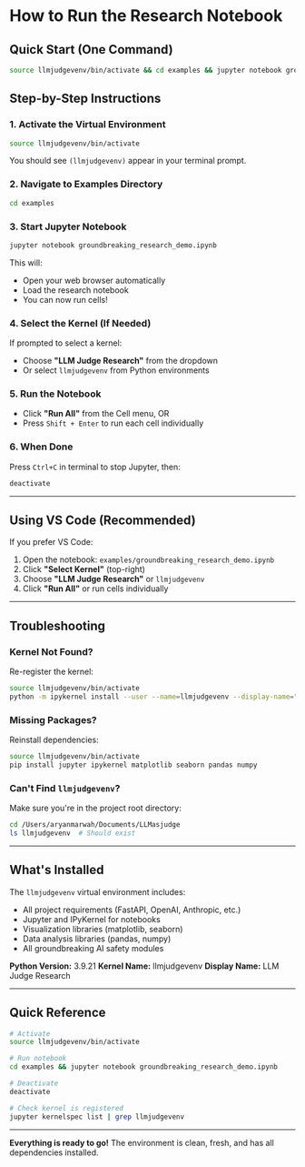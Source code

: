 # How to Run the Research Notebook

## Quick Start (One Command)

```bash
source llmjudgevenv/bin/activate && cd examples && jupyter notebook groundbreaking_research_demo.ipynb
```

## Step-by-Step Instructions

### 1. Activate the Virtual Environment

```bash
source llmjudgevenv/bin/activate
```

You should see `(llmjudgevenv)` appear in your terminal prompt.

### 2. Navigate to Examples Directory

```bash
cd examples
```

### 3. Start Jupyter Notebook

```bash
jupyter notebook groundbreaking_research_demo.ipynb
```

This will:
- Open your web browser automatically
- Load the research notebook
- You can now run cells!

### 4. Select the Kernel (If Needed)

If prompted to select a kernel:
- Choose **"LLM Judge Research"** from the dropdown
- Or select `llmjudgevenv` from Python environments

### 5. Run the Notebook

- Click **"Run All"** from the Cell menu, OR
- Press `Shift + Enter` to run each cell individually

### 6. When Done

Press `Ctrl+C` in terminal to stop Jupyter, then:

```bash
deactivate
```

---

## Using VS Code (Recommended)

If you prefer VS Code:

1. Open the notebook: `examples/groundbreaking_research_demo.ipynb`
2. Click **"Select Kernel"** (top-right)
3. Choose **"LLM Judge Research"** or `llmjudgevenv`
4. Click **"Run All"** or run cells individually

---

## Troubleshooting

### Kernel Not Found?

Re-register the kernel:

```bash
source llmjudgevenv/bin/activate
python -m ipykernel install --user --name=llmjudgevenv --display-name="LLM Judge Research"
```

### Missing Packages?

Reinstall dependencies:

```bash
source llmjudgevenv/bin/activate
pip install jupyter ipykernel matplotlib seaborn pandas numpy
```

### Can't Find `llmjudgevenv`?

Make sure you're in the project root directory:

```bash
cd /Users/aryanmarwah/Documents/LLMasjudge
ls llmjudgevenv  # Should exist
```

---

## What's Installed

The `llmjudgevenv` virtual environment includes:

- All project requirements (FastAPI, OpenAI, Anthropic, etc.)
- Jupyter and IPyKernel for notebooks
- Visualization libraries (matplotlib, seaborn)
- Data analysis libraries (pandas, numpy)
- All groundbreaking AI safety modules

**Python Version:** 3.9.21
**Kernel Name:** llmjudgevenv
**Display Name:** LLM Judge Research

---

## Quick Reference

```bash
# Activate
source llmjudgevenv/bin/activate

# Run notebook
cd examples && jupyter notebook groundbreaking_research_demo.ipynb

# Deactivate
deactivate

# Check kernel is registered
jupyter kernelspec list | grep llmjudgevenv
```

---

**Everything is ready to go!** The environment is clean, fresh, and has all dependencies installed.
